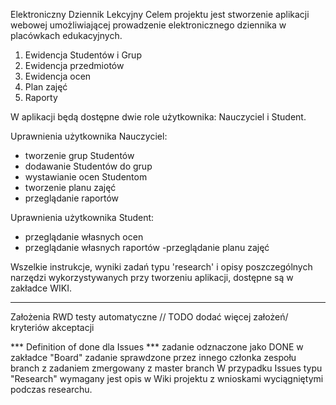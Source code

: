 Elektroniczny Dziennik Lekcyjny
Celem projektu jest stworzenie aplikacji webowej umożliwiającej prowadzenie elektronicznego dziennika w placówkach edukacyjnych.

1. Ewidencja Studentów i Grup
2. Ewidencja przedmiotów
3. Ewidencja ocen
4. Plan zajęć
5. Raporty

W aplikacji będą dostępne dwie role użytkownika: Nauczyciel i Student.

Uprawnienia użytkownika Nauczyciel:
- tworzenie grup Studentów
- dodawanie Studentów do grup
- wystawianie ocen Studentom
- tworzenie planu zajęć
- przeglądanie raportów

Uprawnienia użytkownika Student:

- przeglądanie własnych ocen
- przeglądanie własnych raportów
 -przeglądanie planu zajęć
 
Wszelkie instrukcje, wyniki zadań typu 'research' i opisy poszczególnych narzędzi wykorzystywanych przy tworzeniu aplikacji, dostępne są  w zakładce WIKI.
 
-----------------------------------------------------------------------------------------------------------------------------
 
Założenia
RWD
testy automatyczne
// TODO dodać więcej założeń/ kryteriów akceptacji

*** Definition of done dla Issues ***
zadanie odznaczone jako DONE w zakładce "Board"
zadanie sprawdzone przez innego członka zespołu
branch z zadaniem zmergowany z master branch
W przypadku Issues typu "Research" wymagany jest opis w Wiki projektu z wnioskami wyciągniętymi podczas researchu.

